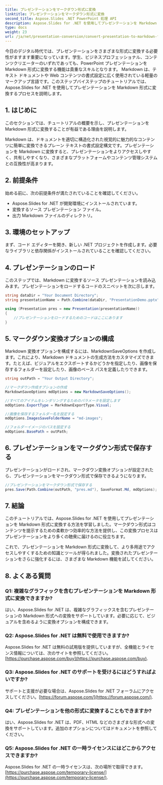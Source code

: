 ```yaml
---
title: プレゼンテーションをマークダウン形式に変換
linktitle: プレゼンテーションをマークダウン形式に変換
second_title: Aspose.Slides .NET PowerPoint 処理 API
description: Aspose.Slides for .NET を使用してプレゼンテーションを Markdown に簡単に変換する方法を学びます。コード例を含むステップバイステップのガイド。
type: docs
weight: 23
url: /ja/net/presentation-conversion/convert-presentation-to-markdown-format/
---
```


今日のデジタル時代では、プレゼンテーションをさまざまな形式に変換する必要性がますます重要になっています。学生、ビジネスプロフェッショナル、コンテンツクリエーターのいずれであっても、PowerPoint プレゼンテーションを Markdown 形式に変換する機能は貴重なスキルとなります。 Markdown は、テキスト ドキュメントや Web コンテンツの書式設定に広く使用されている軽量のマークアップ言語です。このステップバイステップのチュートリアルでは、Aspose.Slides for .NET を使用してプレゼンテーションを Markdown 形式に変換するプロセスを説明します。

## 1. はじめに

このセクションでは、チュートリアルの概要を示し、プレゼンテーションを Markdown 形式に変換することが有益である理由を説明します。

Markdown は、ドキュメントを適切に構造化された視覚的に魅力的なコンテンツに簡単に変換できるプレーン テキストの書式設定構文です。プレゼンテーションを Markdown に変換すると、プレゼンテーションをよりアクセスしやすく、共有しやすくなり、さまざまなプラットフォームやコンテンツ管理システムとの互換性が高まります。

## 2. 前提条件

始める前に、次の前提条件が満たされていることを確認してください。

- Aspose.Slides for .NET が開発環境にインストールされています。
- 変換するソース プレゼンテーション ファイル。
- 出力 Markdown ファイルのディレクトリ。

## 3. 環境のセットアップ

まず、コード エディターを開き、新しい .NET プロジェクトを作成します。必要なライブラリと依存関係がインストールされていることを確認してください。

## 4. プレゼンテーションのロード

このステップでは、Markdown に変換するソース プレゼンテーションを読み込みます。プレゼンテーションをロードするコードのスニペットを次に示します。

```csharp
string dataDir = "Your Document Directory";
string presentationName = Path.Combine(dataDir, "PresentationDemo.pptx");

using (Presentation pres = new Presentation(presentationName))
{
    //プレゼンテーションをロードするためのコードはここにあります
}
```

## 5. マークダウン変換オプションの構成

Markdown 変換オプションを構成するには、MarkdownSaveOptions を作成します。これにより、Markdown ドキュメントの生成方法をカスタマイズできます。たとえば、ビジュアルをエクスポートするかどうかを指定したり、画像を保存するフォルダーを設定したり、画像のベース パスを定義したりできます。

```csharp
string outPath = "Your Output Directory";

//マークダウン作成オプションの作成
MarkdownSaveOptions mdOptions = new MarkdownSaveOptions();

//すべてのアイテムをレンダリングするためのパラメータを設定します
mdOptions.ExportType = MarkdownExportType.Visual;

//画像を保存するフォルダー名を設定する
mdOptions.ImagesSaveFolderName = "md-images";

//フォルダーイメージのパスを設定する
mdOptions.BasePath = outPath;
```

## 6. プレゼンテーションをマークダウン形式で保存する

プレゼンテーションがロードされ、マークダウン変換オプションが設定されたら、プレゼンテーションをマークダウン形式で保存できるようになります。

```csharp
//プレゼンテーションをマークダウン形式で保存する
pres.Save(Path.Combine(outPath, "pres.md"), SaveFormat.Md, mdOptions);
```

## 7. 結論

このチュートリアルでは、Aspose.Slides for .NET を使用してプレゼンテーションを Markdown 形式に変換する方法を学習しました。マークダウン形式はコンテンツを提示するための柔軟かつ効率的な方法を提供し、この変換プロセスはプレゼンテーションをより多くの聴衆に届けるのに役立ちます。

これで、プレゼンテーションを Markdown 形式に変換して、より多用途でアクセスしやすくするための知識とツールが得られました。変換されたプレゼンテーションをさらに強化するには、さまざまな Markdown 機能を試してください。

## 8. よくある質問

### Q1: 複雑なグラフィックを含むプレゼンテーションを Markdown 形式に変換できますか?

はい、Aspose.Slides for .NET は、複雑なグラフィックスを含むプレゼンテーションの Markdown 形式への変換をサポートしています。必要に応じて、ビジュアルを含めるように変換オプションを構成できます。

### Q2: Aspose.Slides for .NET は無料で使用できますか?

Aspose.Slides for .NET は無料の試用版を提供していますが、全機能とライセンス情報については、次のサイトを参照してください。[https://purchase.aspose.com/buy](https://purchase.aspose.com/buy).

### Q3: Aspose.Slides for .NET のサポートを受けるにはどうすればよいですか?

サポートと支援が必要な場合は、Aspose.Slides for .NET フォーラムにアクセスしてください。[https://forum.aspose.com/](https://forum.aspose.com/).

### Q4: プレゼンテーションを他の形式に変換することもできますか?

はい、Aspose.Slides for .NET は、PDF、HTML などのさまざまな形式への変換をサポートしています。追加のオプションについてはドキュメントを参照してください。

### Q5: Aspose.Slides for .NET の一時ライセンスにはどこからアクセスできますか?

 Aspose.Slides for .NET の一時ライセンスは、次の場所で取得できます。[https://purchase.aspose.com/temporary-license/](https://purchase.aspose.com/temporary-license/).

